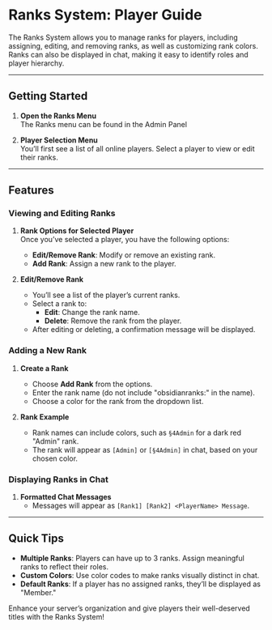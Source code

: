 # Ranks System: Player Guide

The Ranks System allows you to manage ranks for players, including assigning, editing, and removing ranks, as well as customizing rank colors. Ranks can also be displayed in chat, making it easy to identify roles and player hierarchy.

---

## Getting Started

1. **Open the Ranks Menu**  
   The Ranks menu can be found in the Admin Panel
   
2. **Player Selection Menu**  
   You’ll first see a list of all online players. Select a player to view or edit their ranks.

---

## Features

### Viewing and Editing Ranks

1. **Rank Options for Selected Player**  
   Once you’ve selected a player, you have the following options:
   - **Edit/Remove Rank**: Modify or remove an existing rank.
   - **Add Rank**: Assign a new rank to the player.

2. **Edit/Remove Rank**  
   - You’ll see a list of the player’s current ranks.
   - Select a rank to:
     - **Edit**: Change the rank name.
     - **Delete**: Remove the rank from the player.
   - After editing or deleting, a confirmation message will be displayed.

### Adding a New Rank

1. **Create a Rank**
   - Choose **Add Rank** from the options.
   - Enter the rank name (do not include "obsidianranks:" in the name).
   - Choose a color for the rank from the dropdown list.
   
2. **Rank Example**  
   - Rank names can include colors, such as `§4Admin` for a dark red "Admin" rank.
   - The rank will appear as `[Admin]` or `[§4Admin]` in chat, based on your chosen color.

### Displaying Ranks in Chat

1. **Formatted Chat Messages**
   - Messages will appear as `[Rank1] [Rank2] <PlayerName> Message`.

---

## Quick Tips

- **Multiple Ranks**: Players can have up to 3 ranks. Assign meaningful ranks to reflect their roles.
- **Custom Colors**: Use color codes to make ranks visually distinct in chat.
- **Default Ranks**: If a player has no assigned ranks, they’ll be displayed as "Member."

Enhance your server’s organization and give players their well-deserved titles with the Ranks System!
